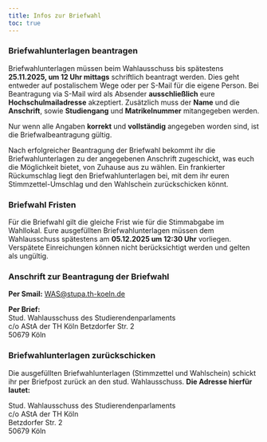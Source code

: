 ```yaml
---
title: Infos zur Briefwahl
toc: true
---
```


### Briefwahlunterlagen beantragen

Briefwahlunterlagen müssen beim Wahlausschuss bis spätestens **25.11.2025, um 12 Uhr mittags** schriftlich beantragt werden. Dies geht entweder auf postalischem Wege oder per S-Mail für die eigene Person. Bei Beantragung via S-Mail wird als Absender **ausschließlich** eure **Hochschulmailadresse** akzeptiert. Zusätzlich muss der **Name** und die **Anschrift**, sowie **Studiengang** und **Matrikelnummer** mitangegeben werden.

Nur wenn alle Angaben **korrekt** und **vollständig** angegeben worden sind, ist die Briefwalbeantragung gültig.

Nach erfolgreicher Beantragung der Briefwahl bekommt ihr die Briefwahlunterlagen zu der angegebenen Anschrift zugeschickt, was euch die Möglichkeit bietet, von Zuhause aus zu wählen. Ein frankierter Rückumschlag liegt den Briefwahlunterlagen bei, mit dem ihr euren Stimmzettel-Umschlag und den Wahlschein zurückschicken könnt.

### Briefwahl Fristen

Für die Briefwahl gilt die gleiche Frist wie für die Stimmabgabe im Wahllokal. Eure ausgefüllten Briefwahlunterlagen müssen dem Wahlausschuss spätestens am **05.12.2025 um 12:30 Uhr** vorliegen. Verspätete Einreichungen können nicht berücksichtigt werden und gelten als ungültig.

### Anschrift zur Beantragung der Briefwahl

**Per Smail:** WAS@stupa.th-koeln.de

**Per Brief:**  
Stud. Wahlausschuss des Studierendenparlaments  
c/o AStA der TH Köln
Betzdorfer Str. 2  
50679 Köln

### Briefwahlunterlagen zurückschicken

Die ausgefüllten Briefwahlunterlagen (Stimmzettel und Wahlschein) schickt ihr per Briefpost zurück an den stud. Wahlausschuss. 
**Die Adresse hierfür lautet:**

Stud. Wahlausschuss des Studierendenparlaments  
c/o AStA der TH Köln  
Betzdorfer Str. 2  
50679 Köln
